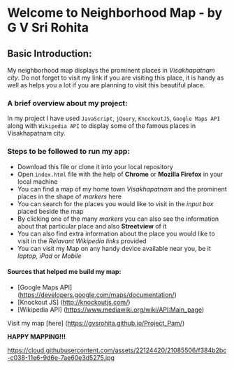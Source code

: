 Welcome to Neighborhood Map - by G V Sri Rohita
========================================================

## Basic Introduction:
My neighborhood map displays the prominent places in _Visakhapatnam city_. Do not forget to visit my link if you are visiting this place, it is handy as well as helps you a lot if you are planning to visit this beautiful place.

### A brief overview about my project:
In my project I have used `JavaScript`, `jQuery`, `KnockoutJS`, `Google Maps API` along with `Wikipedia API` to display some of the famous places in Visakhapatnam city.

### Steps to be followed to run my app:
- Download this file or clone it into your local repository
- Open `index.html` file with the help of **Chrome** or **Mozilla Firefox** in your local machine
- You can find a map of my home town _Visakhapatnam_ and the prominent places in the shape of _markers_ here
- You can search for the places you would like to visit in the _input box_ placed beside the map
- By clicking one of the many _markers_ you can also see the information about that particular place and also **Streetview** of it
- You can also find extra information about the place you would like to visit in the _Relavant Wikipedia links_ provided
- You can visit my Map on any handy device available near you, be it _laptop, iPad_ or _Mobile_

#### Sources that helped me build my map:
- [Google Maps API] (https://developers.google.com/maps/documentation/)
- [Knockout JS] (http://knockoutjs.com/)
- [Wikipedia API] (https://www.mediawiki.org/wiki/API:Main_page)

Visit my map [here] (https://gvsrohita.github.io/Project_Pam/)

**HAPPY MAPPING!!!**

https://cloud.githubusercontent.com/assets/22124420/21085506/f384b2bc-c038-11e6-9d6e-7ae60e3d5275.jpg
